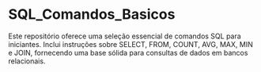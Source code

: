 # SQL_Comandos_Basicos
Este repositório oferece uma seleção essencial de comandos SQL para iniciantes. Inclui instruções sobre SELECT, FROM, COUNT, AVG, MAX, MIN e JOIN, fornecendo uma base sólida para consultas de dados em bancos relacionais. 
